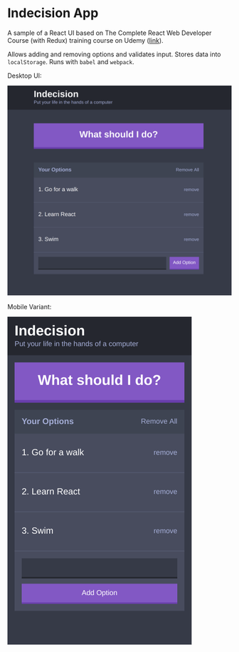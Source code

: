 # Indecision App

A sample of a React UI based on The Complete React Web Developer Course (with Redux) training course on Udemy ([link](https://www.udemy.com/react-2nd-edition/)). 

Allows adding and removing options and validates input. Stores data into `localStorage`. Runs with `babel` and `webpack`.

Desktop UI:

![Desktop Version](https://raw.githubusercontent.com/vg-github/indecision-react-app/master/docs/desktop.png)

Mobile Variant: 

![Mobile Version](https://raw.githubusercontent.com/vg-github/indecision-react-app/master/docs/mobile.png)
